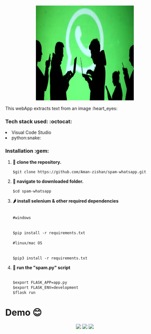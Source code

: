 <p align="center">
 <img height="300px" width="310px" src="whatsapp_1_3.jpeg" />
 </p>
This webApp extracts text from an image :heart_eyes:

 <h3> Tech stack used: :octocat: </h3>

<li>Visual Code Studio</li>
<li>python:snake:</li>



<h3>Installation :gem: </h3>

1. **:round_pushpin: clone the repository.**

   ```shell
   $git clone https://github.com/Aman-zishan/spam-whatsapp.git

   ```
2. **:checkered_flag: navigate to downloaded folder.**

   ```shell
   $cd spam-whatsapp

   ```

3. **:hot_pepper: install selenium & other required dependencies**
    ```shell
    
    #windows
    

   $pip install -r requirements.txt
   
   #linux/mac OS
   
  
   $pip3 install -r requirements.txt

   ```
6. **:dart: run the "spam.py" script**
    ```shell
    
   $export FLASK_APP=app.py
   $export FLASK_ENV=development
   $flask run
   ```
 # Demo :blush:
   <p align="center">
 <img src="demo.png" />
 <img src="demo2.png" />
 <img src="demo3.png" />
 </p>
